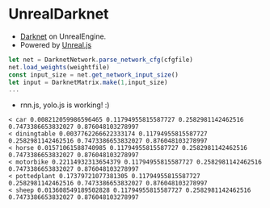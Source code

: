 # UnrealDarknet

- [Darknet](http://pjreddie.com/darknet/) on UnrealEngine.
- Powered by [Unreal.js](https://github.com/ncsoft/Unreal.js)

```js
let net = DarknetNetwork.parse_network_cfg(cfgfile)
net.load_weights(weightfile)
const input_size = net.get_network_input_size()
let input = DarknetMatrix.make(1,input_size)
...
```

- rnn.js, yolo.js is working! :)
```
< car 0.008212059986596465 0.11794955815587727 0.2582981142462516 0.7473386653832027 0.876048103278997
< diningtable 0.0037762266622333174 0.11794955815587727 0.2582981142462516 0.7473386653832027 0.876048103278997
< horse 0.01571061588740985 0.11794955815587727 0.2582981142462516 0.7473386653832027 0.876048103278997
< motorbike 0.22114932313654379 0.11794955815587727 0.2582981142462516 0.7473386653832027 0.876048103278997
< pottedplant 0.17379721077381305 0.11794955815587727 0.2582981142462516 0.7473386653832027 0.876048103278997
< sheep 0.013608549189502828 0.11794955815587727 0.2582981142462516 0.7473386653832027 0.876048103278997
```
